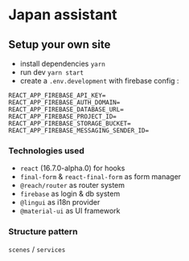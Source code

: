 # Japan assistant

## Setup your own site

* install dependencies `yarn`
* run dev `yarn start`
* create a `.env.development` with firebase config :

```
REACT_APP_FIREBASE_API_KEY=
REACT_APP_FIREBASE_AUTH_DOMAIN=
REACT_APP_FIREBASE_DATABASE_URL=
REACT_APP_FIREBASE_PROJECT_ID=
REACT_APP_FIREBASE_STORAGE_BUCKET=
REACT_APP_FIREBASE_MESSAGING_SENDER_ID=
```

### Technologies used

* `react` (16.7.0-alpha.0) for hooks
* `final-form` & `react-final-form` as form manager
* `@reach/router` as router system
* `firebase` as login & db system
* `@lingui` as i18n provider
* `@material-ui` as UI framework

### Structure pattern

`scenes` / `services`
